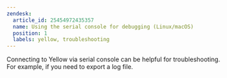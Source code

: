 ```yaml
---
zendesk:
  article_id: 25454972435357
  name: Using the serial console for debugging (Linux/macOS)
  position: 1
  labels: yellow, troubleshooting
---
```


Connecting to Yellow via serial console can be helpful for troubleshooting. For example, if you need to export a log file.
